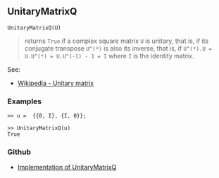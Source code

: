 ## UnitaryMatrixQ

```
UnitaryMatrixQ(U)
```

> returns `True` if a complex square matrix `U` is unitary, that is, if its conjugate transpose `U^(*)` is also its inverse, that is, if `U^(*).U = U.U^(*) = U.U^(-1) - 1 = I` where `I` is the identity matrix. 

See:  
* [Wikipedia - Unitary matrix](https://en.wikipedia.org/wiki/Unitary_matrix)  

### Examples

```
>> u =  {{0, I}, {I, 0}};

>> UnitaryMatrixQ(u)
True
```

### Github

* [Implementation of UnitaryMatrixQ](https://github.com/axkr/symja_android_library/blob/master/symja_android_library/matheclipse-core/src/main/java/org/matheclipse/core/builtin/PredicateQ.java#L1486) 
